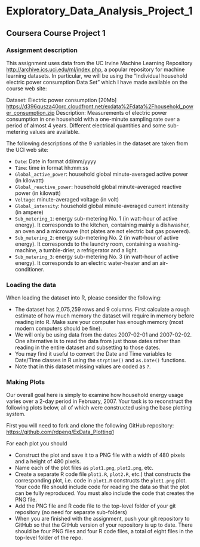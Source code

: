 # Exploratory_Data_Analysis_Project_1
## Coursera Course Project 1

### Assignment description

This assignment uses data from the UC Irvine Machine Learning Repository <http://archive.ics.uci.edu/ml/index.php>, a popular repository for machine learning datasets. In particular, we will be using the “Individual household electric power consumption Data Set” which I have made available on the course web site:

Dataset: Electric power consumption [20Mb] <https://d396qusza40orc.cloudfront.net/exdata%2Fdata%2Fhousehold_power_consumption.zip>
Description: Measurements of electric power consumption in one household with a one-minute sampling rate over a period of almost 4 years. Different electrical quantities and some sub-metering values are available.

The following descriptions of the 9 variables in the dataset are taken from the UCI web site:

- `Date`: Date in format dd/mm/yyyy
- `Time`: time in format hh:mm:ss
- `Global_active_power`: household global minute-averaged active power (in kilowatt)
- `Global_reactive_power`: household global minute-averaged reactive power (in kilowatt)
- `Voltage`: minute-averaged voltage (in volt)
- `Global_intensity`: household global minute-averaged current intensity (in ampere)
- `Sub_metering_1`: energy sub-metering No. 1 (in watt-hour of active energy). It corresponds to the kitchen, containing mainly a dishwasher, an oven and a microwave (hot plates are not electric but gas powered).
- `Sub_metering_2`: energy sub-metering No. 2 (in watt-hour of active energy). It corresponds to the laundry room, containing a washing-machine, a tumble-drier, a refrigerator and a light.
- `Sub_metering_3`: energy sub-metering No. 3 (in watt-hour of active energy). It corresponds to an electric water-heater and an air-conditioner.


### Loading the data

When loading the dataset into R, please consider the following:

- The dataset has 2,075,259 rows and 9 columns. First calculate a rough estimate of how much memory the dataset will require in memory before reading into R. Make sure your computer has enough memory (most modern computers should be fine).
- We will only be using data from the dates 2007-02-01 and 2007-02-02. One alternative is to read the data from just those dates rather than reading in the entire dataset and subsetting to those dates.
- You may find it useful to convert the Date and Time variables to Date/Time classes in R using the `strptime()`  and `as.Date()` functions.
- Note that in this dataset missing values are coded as `?`.

### Making Plots

Our overall goal here is simply to examine how household energy usage varies over a 2-day period in February, 2007. Your task is to reconstruct the following plots below, all of which were constructed using the base plotting system.

First you will need to fork and clone the following GitHub repository: https://github.com/rdpeng/ExData_Plotting1

For each plot you should

- Construct the plot and save it to a PNG file with a width of 480 pixels and a height of 480 pixels.
- Name each of the plot files as `plot1.png`, `plot2.png`, etc.
- Create a separate R code file `plot1.R`, `plot2.R`, etc.) that constructs the corresponding plot, i.e. code in `plot1.R` constructs the `plot1.png` plot. Your code file should include code for reading the data so that the plot can be fully reproduced. You must also include the code that creates the PNG file.
- Add the PNG file and R code file to the top-level folder of your git repository (no need for separate sub-folders)
- When you are finished with the assignment, push your git repository to GitHub so that the GitHub version of your repository is up to date. There should be four PNG files and four R code files, a total of eight files in the top-level folder of the repo.
